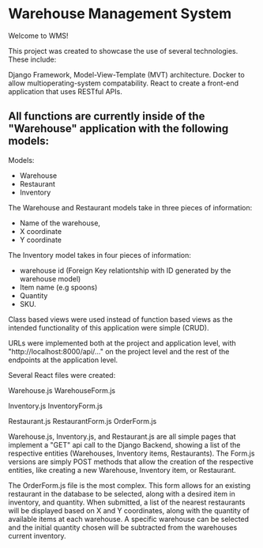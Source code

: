 # Warehouse Management System
Welcome to WMS!

This project was created to showcase the use of several technologies. These include:

Django Framework, Model-View-Template (MVT) architecture.
Docker to allow multioperating-system compatability.
React to create a front-end application that uses RESTful APIs.


## All functions are currently inside of the "Warehouse" application with the following models:

Models:
- Warehouse
- Restaurant
- Inventory

The Warehouse and Restaurant models take in three pieces of information: 
- Name of the warehouse, 
- X coordinate
- Y coordinate

The Inventory model takes in four pieces of information: 
- warehouse id (Foreign Key relationtship with ID generated by the warehouse model)
- Item name (e.g spoons)
- Quantity
- SKU. 

Class based views were used instead of function based views as the intended functionality of this application were simple (CRUD). 

URLs were implemented both at the project and application level, with "http://localhost:8000/api/..." on the project level and the rest of the endpoints at the application level. 

Several React files were created:

Warehouse.js
WarehouseForm.js

Inventory.js
InventoryForm.js

Restaurant.js
RestaurantForm.js
OrderForm.js

Warehouse.js, Inventory.js, and Restaurant.js are all simple pages that implement a "GET" api call to the Django Backend, showing a list of the respective entities (Warehouses, Inventory items, Restaurants). The Form.js versions are simply POST methods that allow the creation of the respective entities, like creating a new Warehouse, Inventory item, or Restaurant. 

The OrderForm.js file is the most complex. This form allows for an existing restaurant in the database to be selected, along with a desired item in inventory, and quantity. When submitted, a list of the nearest restaurants will be displayed based on X and Y coordinates, along with the quantity of available items at each warehouse. A specific warehouse can be selected and the initial quantity chosen will be subtracted from the warehouses current inventory. 
